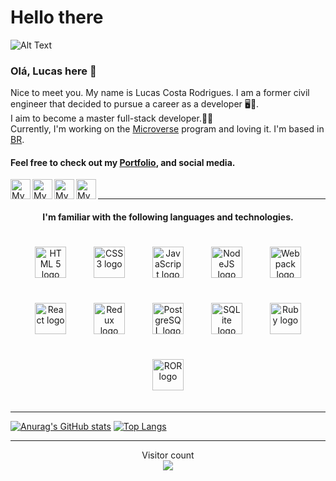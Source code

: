 # Hello there

![Alt Text](https://c.tenor.com/qA9u4ETE66MAAAAC/hello-there-kenobi.gif)

###  Olá, Lucas here 👋  
Nice to meet you. My name is Lucas Costa Rodrigues. I am a former civil engineer that decided to pursue a career as a developer 🖥️💯. <br>
I aim to become a master full-stack developer.👨‍💻 <br>
Currently, I'm working on the [Microverse](https://www.microverse.org/) program and loving it. I'm based in [BR](https://www.google.com/search?q=Brasil&sxsrf=APq-WBstlp-sj60Hh1JRdQsSvRlvLvwbUg%3A1649797602508&ei=4ulVYunTHtqG1sQPoJ6C2AQ&ved=0ahUKEwjpzLGAt4_3AhVag5UCHSCPAEsQ4dUDCA4&uact=5&oq=Brasil&gs_lcp=Cgdnd3Mtd2l6EAMyBAgjECcyCgguELEDEIMBEEMyCgguELEDEIMBEEMyCwguEIAEELEDEIMBMgsIABCABBCxAxCDATIICC4QsQMQgwEyCwguEIAEELEDEIMBMggIABCxAxCDATIECAAQAzILCAAQgAQQsQMQgwE6BwgAEEcQsAM6CggAEOQCELADGAE6DAguEMgDELADEEMYAjoECC4QJzoICC4QgAQQsQM6BwguENQCEEM6CwguELEDEIMBENQCSgQIQRgASgQIRhgBUKgJWI8UYOEXaAJwAXgAgAHlAYgB1geSAQUwLjQuMpgBAKABAcgBD8ABAdoBBggBEAEYCdoBBggCEAEYCA&sclient=gws-wiz). <br>

#### Feel free to check out my [Portfolio](https://lucas-awesome-work.netlify.app/), and social media.

<a href="https://github.com/lucas-crodrigues">
  <img width="32" align="left"
     alt="My GitHub profile"
     src="https://cdn.jsdelivr.net/npm/simple-icons@v3/icons/github.svg">
</a>

<a href="https://www.linkedin.com/in/lucascostarodrigues/">
  <img width="32" align="left"
     alt="My Linkedin profile"
     src="https://cdn.jsdelivr.net/npm/simple-icons@v3/icons/linkedin.svg">
</a>
<a href="https://twitter.com/lcrodrigues58">
  <img width="32" align="left"
     alt="My twitter profile"
     src="https://cdn.jsdelivr.net/npm/simple-icons@v3/icons/twitter.svg">
</a>
<a href="https://www.instagram.com/lukebutcooler/">
  <img width="32" align="left"
     alt="My instagram profile"
     src="https://cdn.jsdelivr.net/npm/simple-icons@3.13.0/icons/instagram.svg">
</a>
<br>
<hr>
<h4 align="center">I'm familiar with the following languages and technologies.</h4>

<div align="center">  
<img style="margin: 20px" src="https://img.shields.io/badge/HTML5-E34F26?style=for-the-badge&logo=html5&logoColor=white" alt="HTML 5 logo" height="50" />  
<img style="margin: 20px" src="https://img.shields.io/badge/CSS3-1572B6?style=for-the-badge&logo=css3&logoColor=white" alt="CSS 3 logo" height="50" />  
<img style="margin: 20px" src="https://img.shields.io/badge/JavaScript-323330?style=for-the-badge&logo=javascript&logoColor=F7DF1E" alt="JavaScript logo" height="50" />  
<img style="margin: 20px" src="https://img.shields.io/badge/Node.js-339933?style=for-the-badge&logo=nodedotjs&logoColor=white" alt="NodeJS logo" height="50" />  
<img style="margin: 20px" src="https://img.shields.io/badge/Webpack-8DD6F9?style=for-the-badge&logo=Webpack&logoColor=white" alt="Webpack logo" height="50" />    
<img style="margin: 20px" src="https://img.shields.io/badge/React-20232A?style=for-the-badge&logo=react&logoColor=61DAFB" alt="React logo" height="50" />    
<img style="margin: 20px" src="https://img.shields.io/badge/Redux-593D88?style=for-the-badge&logo=redux&logoColor=white" alt="Redux logo" height="50" />    
<img style="margin: 20px" src="https://img.shields.io/badge/PostgreSQL-316192?style=for-the-badge&logo=postgresql&logoColor=white" alt="PostgreSQL logo" height="50" /> 
<img style="margin: 20px" src="https://img.shields.io/badge/SQLite-07405E?style=for-the-badge&logo=sqlite&logoColor=white" alt="SQLite logo" height="50" />
<img style="margin: 20px" src="https://img.shields.io/badge/Ruby-CC342D?style=for-the-badge&logo=ruby&logoColor=white" alt="Ruby logo" height="50" />
<img style="margin: 20px" src="https://img.shields.io/badge/Ruby_on_Rails-CC0000?style=for-the-badge&logo=ruby-on-rails&logoColor=white" alt="ROR logo" height="50" />
</div>

<hr>

[![Anurag's GitHub stats](https://github-readme-stats.vercel.app/api?username=lucas-crodrigues&show_icons=true&theme=tokyonight)](https://github.com/anuraghazra/github-readme-stats) [![Top Langs](https://github-readme-stats.vercel.app/api/top-langs/?username=lucas-crodrigues&layout=compact&theme=tokyonight)](https://github.com/anuraghazra/github-readme-stats)

<hr>

<p align="center"> 
  Visitor count<br>
  <img src="https://profile-counter.glitch.me/lucas-crodrigues/count.svg" />
</p>
